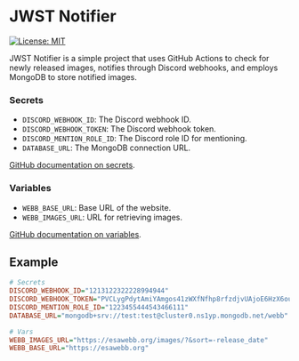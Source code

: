 # JWST Notifier

[![License: MIT](https://img.shields.io/badge/License-MIT-yellow.svg)](https://opensource.org/licenses/MIT)

JWST Notifier is a simple project that uses GitHub Actions to check for newly released images, notifies through Discord webhooks, and employs MongoDB to store notified images.

### Secrets

- `DISCORD_WEBHOOK_ID`: The Discord webhook ID.
- `DISCORD_WEBHOOK_TOKEN`: The Discord webhook token.
- `DISCORD_MENTION_ROLE_ID`: The Discord role ID for mentioning.
- `DATABASE_URL`: The MongoDB connection URL.

[GitHub documentation on secrets](https://docs.github.com/actions/security-guides/encrypted-secrets).

### Variables

- `WEBB_BASE_URL`: Base URL of the website.
- `WEBB_IMAGES_URL`: URL for retrieving images.

[GitHub documentation on variables](https://docs.github.com/actions/learn-github-actions/variables).

## Example

```ini
# Secrets
DISCORD_WEBHOOK_ID="1213122322228994944"
DISCORD_WEBHOOK_TOKEN="PVCLygPdytAmiYAmgos41zWXfNfhp8rfzdjvUAjoE6HzX6ou17TWD-XHsPaAcuhbJ1xqcL"
DISCORD_MENTION_ROLE_ID="1223455444543466111"
DATABASE_URL="mongodb+srv://test:test@cluster0.ns1yp.mongodb.net/webb"

# Vars
WEBB_IMAGES_URL="https://esawebb.org/images/?&sort=-release_date"
WEBB_BASE_URL="https://esawebb.org"
```
